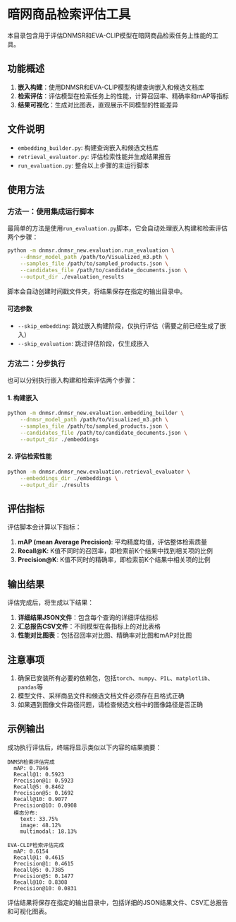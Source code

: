 # 暗网商品检索评估工具

本目录包含用于评估DNMSR和EVA-CLIP模型在暗网商品检索任务上性能的工具。

## 功能概述

1. **嵌入构建**：使用DNMSR和EVA-CLIP模型构建查询嵌入和候选文档库
2. **检索评估**：评估模型在检索任务上的性能，计算召回率、精确率和mAP等指标
3. **结果可视化**：生成对比图表，直观展示不同模型的性能差异

## 文件说明

- `embedding_builder.py`: 构建查询嵌入和候选文档库
- `retrieval_evaluator.py`: 评估检索性能并生成结果报告
- `run_evaluation.py`: 整合以上步骤的主运行脚本

## 使用方法

### 方法一：使用集成运行脚本

最简单的方法是使用`run_evaluation.py`脚本，它会自动处理嵌入构建和检索评估两个步骤：

```bash
python -m dnmsr.dnmsr_new.evaluation.run_evaluation \
    --dnmsr_model_path /path/to/Visualized_m3.pth \
    --samples_file /path/to/sampled_products.json \
    --candidates_file /path/to/candidate_documents.json \
    --output_dir ./evaluation_results
```

脚本会自动创建时间戳文件夹，将结果保存在指定的输出目录中。

#### 可选参数

- `--skip_embedding`: 跳过嵌入构建阶段，仅执行评估（需要之前已经生成了嵌入）
- `--skip_evaluation`: 跳过评估阶段，仅生成嵌入

### 方法二：分步执行

也可以分别执行嵌入构建和检索评估两个步骤：

#### 1. 构建嵌入

```bash
python -m dnmsr.dnmsr_new.evaluation.embedding_builder \
    --dnmsr_model_path /path/to/Visualized_m3.pth \
    --samples_file /path/to/sampled_products.json \
    --candidates_file /path/to/candidate_documents.json \
    --output_dir ./embeddings
```

#### 2. 评估检索性能

```bash
python -m dnmsr.dnmsr_new.evaluation.retrieval_evaluator \
    --embeddings_dir ./embeddings \
    --output_dir ./results
```

## 评估指标

评估脚本会计算以下指标：

1. **mAP (mean Average Precision)**: 平均精度均值，评估整体检索质量
2. **Recall@K**: K值不同时的召回率，即检索前K个结果中找到相关项的比例
3. **Precision@K**: K值不同时的精确率，即检索前K个结果中相关项的比例

## 输出结果

评估完成后，将生成以下结果：

1. **详细结果JSON文件**：包含每个查询的详细评估指标
2. **汇总报告CSV文件**：不同模型在各指标上的对比表格
3. **性能对比图表**：包括召回率对比图、精确率对比图和mAP对比图

## 注意事项

1. 确保已安装所有必要的依赖包，包括`torch`、`numpy`、`PIL`、`matplotlib`、`pandas`等
2. 模型文件、采样商品文件和候选文档文件必须存在且格式正确
3. 如果遇到图像文件路径问题，请检查候选文档中的图像路径是否正确

## 示例输出

成功执行评估后，终端将显示类似以下内容的结果摘要：

```
DNMSR检索评估完成
  mAP: 0.7846
  Recall@1: 0.5923
  Precision@1: 0.5923
  Recall@5: 0.8462
  Precision@5: 0.1692
  Recall@10: 0.9077
  Precision@10: 0.0908
  模态分布:
    text: 33.75%
    image: 48.12%
    multimodal: 18.13%

EVA-CLIP检索评估完成
  mAP: 0.6154
  Recall@1: 0.4615
  Precision@1: 0.4615
  Recall@5: 0.7385
  Precision@5: 0.1477
  Recall@10: 0.8308
  Precision@10: 0.0831
```

评估结果将保存在指定的输出目录中，包括详细的JSON结果文件、CSV汇总报告和可视化图表。 